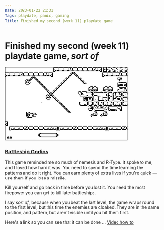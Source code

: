 ```yaml
---
Date: 2023-01-22 21:31
Tags: playdate, panic, gaming
Title: Finished my second (week 11) playdate game
---
```


# Finished my second (week 11) playdate game, *sort of*

[![Battleship Godios box art](https://raw.githubusercontent.com/PhilStollery/phils.weblog.lol/master/images/Godios_one_screenshot_of_the_game.gif)](https://play.date/games/battleship-godios/)

### [Battleship Godios](https://play.date/games/battleship-godios/)

This game reminded me so much of nemesis and R-Type. It spoke to me, and I loved how hard it was. You need to spend the time learning the patterns and do it right. You can earn plenty of extra lives if you're quick — use them if you lose a missile. 

Kill yourself and go back in time before you lost it. You need the most firepower you can get to kill later battleships.  

I say *sort of*, because when you beat the last level, the game wraps round to the first level, but this time the enemies are cloaked. They are in the same position, and pattern, but aren't visible until you hit them first. 

Here's a link so you can see that it can be done …
[Video how to](https://www.youtube.com/watch?v=IQyOj7SL24E)